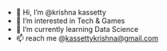 - 👋 Hi, I’m @krishna kassetty
- 👀 I’m interested in Tech & Games
- 🌱 I’m currently learning Data Science
- 📫 reach me @kassettykrishna@gmail.com

<!---
abhishekkassetty/abhishekkassetty is a ✨ special ✨ repository because its `README.md` (this file) appears on your GitHub profile.
You can click the Preview link to take a look at your changes.
--->
